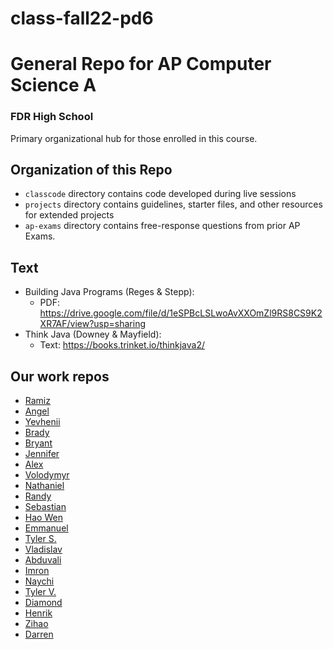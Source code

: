 # class-fall22-pd6

# General Repo for AP Computer Science A
### FDR High School
Primary organizational hub for those enrolled in this course.

## Organization of this Repo
- `classcode` directory contains code developed during live sessions
- `projects` directory contains guidelines, starter files, and other resources for extended projects
- `ap-exams` directory contains free-response questions from prior AP Exams.

## Text
- Building Java Programs (Reges & Stepp):
  - PDF: https://drive.google.com/file/d/1eSPBcLSLwoAvXXOmZl9RS8CS9K2XR7AF/view?usp=sharing
- Think Java (Downey & Mayfield):
  - Text: https://books.trinket.io/thinkjava2/

## Our work repos
- [Ramiz](https://github.com/fdrHighSchool/mp1-work-RamizMA1)
- [Angel](https://github.com/fdrHighSchool/mp1-work-angela4209)
- [Yevhenii](https://github.com/fdrHighSchool/mp1-work-YevheniiBashta)
- [Brady](https://github.com/fdrHighSchool/mp1-work-bradygao1)
- [Bryant](https://github.com/fdrHighSchool/mp1-work-bryantl50)
- [Jennifer](https://github.com/fdrHighSchool/mp1-work-JenniferL377)
- [Alex](https://github.com/fdrHighSchool/mp1-work-AlexaFromAmazon)
- [Volodymyr](https://github.com/fdrHighSchool/mp1-work-VlodPasichnyak11)
- [Nathaniel](https://github.com/fdrHighSchool/mp1-work-qxnat)
- [Randy](https://github.com/fdrHighSchool/mp1-work-rramon05)
- [Sebastian](https://github.com/fdrHighSchool/mp1-work-TheAlienSeb)
- [Hao Wen](https://github.com/fdrHighSchool/mp1-work-haowenr)
- [Emmanuel](https://github.com/fdrHighSchool/mp1-work-emmanuels24)
- [Tyler S.](https://github.com/fdrHighSchool/mp1-work-tysharpe)
- [Vladislav](https://github.com/fdrHighSchool/mp1-work-VladSpirin9)
- [Abduvali](https://github.com/fdrHighSchool/mp1-work-wlyabduvali)
- [Imron](https://github.com/fdrHighSchool/mp1-work-realtye)
- [Naychi](https://github.com/fdrHighSchool/mp1-work-naychit)
- [Tyler V.](https://github.com/fdrHighSchool/mp1-work-tylervelezz)
- [Diamond](https://github.com/fdrHighSchool/mp1-work-Diamond-The-Quadrilateral)
- [Henrik](https://github.com/fdrHighSchool/mp1-work-HenrikWu)
- [Zihao](https://github.com/fdrHighSchool/mp1-work-ZihaoZheng1)
- [Darren](https://github.com/fdrHighSchool/mp1-work-Bryphoyta)
